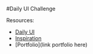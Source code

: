 #Daily UI Challenge

Resources:
* [Daily UI](http://www.dailyui.co/)
* [Inspiration](http://collectui.com/)
* [Portfolio](link portfolio here)
